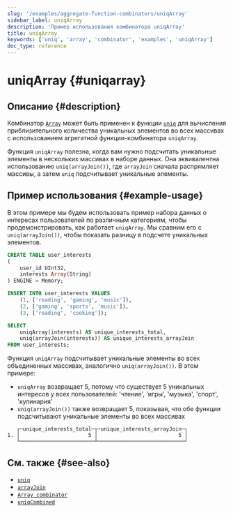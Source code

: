 ```yaml
---
slug: '/examples/aggregate-function-combinators/uniqArray'
sidebar_label: uniqArray
description: 'Пример использования комбинатора uniqArray'
title: uniqArray
keywords: ['uniq', 'array', 'combinator', 'examples', 'uniqArray']
doc_type: reference
---
```

# uniqArray {#uniqarray}

## Описание {#description}

Комбинатор [`Array`](/sql-reference/aggregate-functions/combinators#-array) 
может быть применен к функции [`uniq`](/sql-reference/aggregate-functions/reference/uniq) 
для вычисления приблизительного количества уникальных элементов во всех массивах 
с использованием агрегатной функции-комбинатора `uniqArray`.

Функция `uniqArray` полезна, когда вам нужно подсчитать уникальные элементы 
в нескольких массивах в наборе данных. Она эквивалентна использованию `uniq(arrayJoin())`, 
где `arrayJoin` сначала распрямляет массивы, а затем `uniq` подсчитывает уникальные элементы.

## Пример использования {#example-usage}

В этом примере мы будем использовать пример набора данных о интересах пользователей по различным 
категориям, чтобы продемонстрировать, как работает `uniqArray`. Мы сравним его с 
`uniq(arrayJoin())`, чтобы показать разницу в подсчете уникальных элементов.

```sql title="Query"
CREATE TABLE user_interests
(
    user_id UInt32,
    interests Array(String)
) ENGINE = Memory;

INSERT INTO user_interests VALUES
    (1, ['reading', 'gaming', 'music']),
    (2, ['gaming', 'sports', 'music']),
    (3, ['reading', 'cooking']);

SELECT 
    uniqArray(interests) AS unique_interests_total,
    uniq(arrayJoin(interests)) AS unique_interests_arrayJoin
FROM user_interests;
```

Функция `uniqArray` подсчитывает уникальные элементы во всех объединенных массивах, аналогично `uniq(arrayJoin())`. 
В этом примере:
- `uniqArray` возвращает 5, потому что существует 5 уникальных интересов у всех пользователей: 'чтение', 'игры', 'музыка', 'спорт', 'кулинария'
- `uniq(arrayJoin())` также возвращает 5, показывая, что обе функции подсчитывают уникальные элементы во всех массивах

```response title="Response"
   ┌─unique_interests_total─┬─unique_interests_arrayJoin─┐
1. │                      5 │                          5 │
   └────────────────────────┴────────────────────────────┘
```

## См. также {#see-also}
- [`uniq`](/sql-reference/aggregate-functions/reference/uniq)
- [`arrayJoin`](/sql-reference/functions/array-join)
- [`Array combinator`](/sql-reference/aggregate-functions/combinators#-array)
- [`uniqCombined`](/sql-reference/aggregate-functions/reference/uniqcombined)